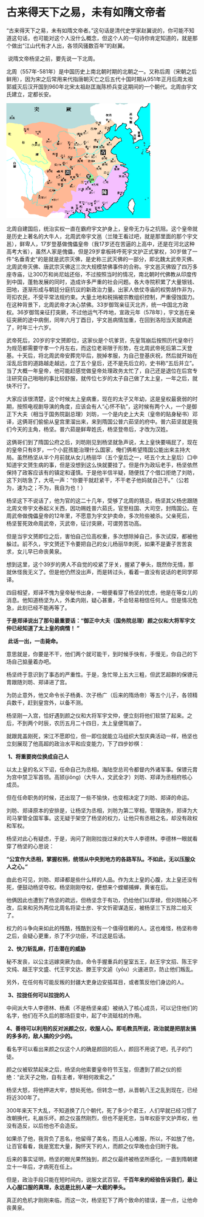 # 古来得天下之易，未有如隋文帝者

​		“古来得天下之易，未有如隋文帝者。”这句话是清代史学家赵翼说的，你可能不知道这句话，也可能对这个人没什么概念，但这个人的一句诗你肯定知道的，就是那个做出“江山代有才人出，各领风骚数百年”的赵翼。

​		说隋文帝杨坚之前，要先说一下北周。

​		北周（557年-581年）是中国历史上南北朝时期的北朝之一。又称后周（宋朝之后鲜用），因为宋之后常用来代指唐朝灭亡之后五代十国时期从951年正月后周太祖郭威灭后汉开国到960年北宋太祖赵匡胤陈桥兵变这期间的一个朝代。北周由宇文氏建立，定都长安。

<img src="./images/北周･北齐･陈･后梁.png" alt="北周" style="zoom:50%;" />

​		北周自建国后，统治实权一直在霸府宇文护身上，皇帝无力与之抗阻。这个皇帝就是历史上著名的大牛人，北周武帝宇文邕（兰陵王看过吧，就是那里面的那个宇文邕），鲜卑人，17岁登基做傀儡皇帝（我17岁还在苦逼的上高中，还是在河北这种高考大省），虽然人家是傀儡，但是29岁拿板砖呼死宇文护正式掌权，30岁做了一件“名垂青史"的是就是武宗灭佛，是史称三武灭佛的一部分，即北魏太武帝灭佛、北周武帝灭佛、唐武宗灭佛这三次大规模禁佛事件的合称。宇文邕灭佛毁了四万多座寺庙，让300万和尚尼姑还俗，不过按照当时的情况，南北朝时代佛教从印度传到中国，蓬勃发展的同时，造成许多严重的社会问题。各大寺院积累了大量银钱、田地，逐渐形成与朝廷分庭抗议的新政治力量。出家人依仗寺庙的权势胡作非为，苛扣农民，不受平常法规约束。大量土地和税捐被宗教组织控制，严重侵蚀国力。在这种背景下，北周武帝才决心禁佛。33岁御驾亲征灭北齐，统一中国北方政权。36岁御驾亲征打突厥，不过他运气不咋地，宣政元年（578年），宇文邕在亲征突厥的途中病倒，同年六月丁酉日，宇文邕病情加重，在回到洛阳当天就病逝了，时年三十六岁。

​		武帝死后，20岁的宇文赟即位，这家伙是个坑爹货，先皇驾崩后按照历代皇帝行为规范都需要守孝一个月左右，而这位老哥限于形势，在北周武帝死后第二天登基。十天后，将北周武帝安葬完毕后，脱掉孝服，为自己登基庆祝，然后就开始在淫乱后宫的道路越走越远，立了五个皇后，还不是先后立的，史书称“五后并立”。当了大概一年皇帝，他可能赶感觉做皇帝处理政务太忙了，自己还是退位在后宫专注研究自己啪啪的事比较舒服，就传位七岁的太子自己做了太上皇，一年之后，就快不行了。

​		大家应该很清楚，这个时候太上皇病重，现在的太子又年幼，这是皇权最衰弱的时期，按照电视剧导演的角度，应该会有人“心怀不轨”，这时候有两个人，一个是御正下大夫（相当于国务院副总理）刘昉，一个是内史上大夫（皇帝的贴身秘书）邓译，这俩哥们偷偷从皇宫里溜出来，来到隋国公普六茹坚的府中。普六茹坚就是我们今天的主角，杨坚。普六茹是鲜卑姓氏，杨坚登帝后，才改为汉姓。

​		这俩哥们到了隋国公府之后，刘昉刚见到杨坚就急声说，太上皇快要嗝屁了，现在的皇帝只有8岁，一个小屁孩能治理什么国家，俺们俩希望隋国公能出来主持大局。虽然杨坚从半个月前就从女儿杨丽华（五个皇后之一，呸五个太上皇后）口中知道宇文赟生病的事，但是没想到这么快就要挂了。但是作为政坛老手，杨坚依然保持了政客应该有的镇定和谨慎。于是他半信半疑，随便找了个借口拒绝了刘昉，这下刘昉急了，大吼一声：“你要干就赶紧干，不干老子他妈就自己干。”（公若为，速为之；不为，我自为也！）

​		杨坚这下不说话了，他为官的这二十几年，受够了北周的猜忌，杨坚其父杨忠跟随北周文帝宇文泰起义关西，因功赐姓普六茹氏，官至柱国、大司空，封隋国公。在周武帝做傀儡皇帝的12年里，不愿意为宇文护卖命，多次险些被杀。父亲死后，杨坚誓死效命周武帝，灭武帝，征讨突厥，可谓劳苦功高。

​		但是当宇文赟即位之后，害怕自己位高权重，多次想除掉自己，多次试探，都被他躲过。前不久，宇文赟还下令要把自己的女儿杨丽华刺死，如果不是妻子苦苦哀求，女儿早已命丧黄泉。

​		想到这里，这个39岁的男人不自觉的咬紧了牙关，握紧了拳头，既然你无情，那就休怪我无义了。但是他仍然没出声，而是转过头，看着一直没有说话的老同学郑译。

​		四目相望，郑译不愧为皇帝秘书出身，一眼便看穿了杨坚的忧虑，他是在等女儿的消息。他知道杨坚为人，外柔内刚，疑心甚重，不会轻易相信任何人。但是情况危急，此刻已经不能再等了。

​		**于是郑译说出了那句最重要话：“御正中大夫（国务院总理）颜之仪和大将军宇文仲已经知道了太上皇的病情！ ”**

​		**此话一出，一击毙命。**

​		意思就是，你要是不干，他们两个就可能干，到时候手快有，手慢无，你自己的下场自己掂量着办吧。


​		杨坚终于意识到了事态的严重性。于是，急忙带上五大三粗，但武艺超群的保镖元胄跟随刘昉、郑译进了宫。

​		为防止意外，他又命令长子杨勇、次子杨广（后来的隋炀帝）等五个儿子，各领精兵数千，赶到皇宫外，以备不测。

​		杨坚刚一入宫，恰好遇到颜之仪和大将军宇文仲，便立刻将他们软禁了起来。之后，不到两个时辰，农历五月二十四日，太上皇便驾崩了。

​		就跟晁盖刚死，宋江不愿即位，但一即位就能立马组织大型庆典活动一样，杨坚也立刻展现了他高超的政治水平和应变能力，下了四步妙棋：

​		**1、将重要岗位换成自己人**

​		以太上皇的名义下诏，任命自己为丞相，海陆空总司令都督内外诸军事。保镖元胄为宫中禁卫军首领。高颎(jiǒng)（大牛人，文武全才）刘昉、郑译为丞相府核心成员。

​		但在任命职务的时候，还出现了一些不愉快，也变相决定了刘昉、郑译的命运。

​		刘昉、郑译原本的安排是，让杨坚为丞相，刘昉为第二宰相，管理政务，郑译为大司马掌管全国军事。这无疑于架空了杨坚的权力，让他只有丞相之名，却没有政权和军权。

​		杨坚对此心有疑虑，于是，询问了刚刚拉拢过来的大牛人李德林。李德林一眼就看穿了杨坚的心思说：

​		**“公宜作大丞相，掌握权柄，统领从中央到地方的各路军队。不如此，无以压服众人之心。”**

​		由此也可见，刘昉、郑译都是些什么样的人品。作为太上皇的心腹，太上皇还没有死，便鼓动杨坚夺权。杨坚刚刚夺权，便想来个螳螂捕蝉，黄雀在后。

​		他俩因此也遭到了杨坚的疏远，但杨坚念于有功，仍给他们以厚禄，但刘昉贼心不改，后来和另外两位北周名将梁士彦、宇文忻密谋造反，被杨坚三下五除二给灭了。

​		权力的斗争向来如此的残酷，残酷到没有一个值得信赖的人。这也难怪，杨坚称帝之后，会疑心更重，杀了不少功臣，不过这是后话。

​		**2、快刀斩乱麻，打击潜在的威胁**

​		秘不发丧，以公主远嫁突厥为由，命令手握重兵的皇室五王，赵王宇文招、陈王宇文纯、越王宇文盛、代王宇文达、滕王宇文逌（yōu）火速进京，防止他们叛乱。

​		另外，在任何有可能反叛的封疆大吏身边安插耳目，或者策反他们身边的人。

​		**3、拉拢任何可以拉拢的人**

​		中间派大牛人李德林、杨素（不是杨坚亲戚）被纳入了核心成员，可以记住他们的名字，他们在不久后的那场巨变中，起了中流砥柱的作用。

​		**4、善待可以利用的反对派颜之仪，收服人心。即毛教员所说，政治就是把朋友搞的多多的，敌人搞的少少的。**

​		看名字可以看出来颜之仪这个人的确是颜回的后人，颜回不用说了吧，孔子的门徒。

​		颜之仪被软禁起来之后，杨坚向他索要皇帝符节玉玺，但遭到了颜之仪的拒绝：“此天子之物，自有主者，宰相何故索之。”

​		杨坚大怒，将他押进大牢，想处死他。但转念一想，从晋朝八王之乱到现在，已经将近300年了。

​		300年来天下大乱，不知道换了几个朝代，死了多少个君王，人们早就已经习惯了改朝换代，礼崩乐坏。颜之仪虽然刚烈，但也不是死忠，当年权臣宇文护弄权，他没有造反，以后他也不会造反。

​		如果杀了他，我背负了恶名，他留得了美名，而且人心难服，所以，不如放了他，让百官看看，我是宽宏大量，胸怀天下的人，而颜之仪早晚也会归附于我。

​		后来的事实证明，杨坚的眼光果然独到，颜之仪最终被杨坚所感化，一直到隋朝建立十一年后，才病死在任上。

​		但是，政治手段只能在短时间内，说服文武百官。**千百年来的经验告诉我们，最让人心服口服的真理，永远是比别人硬一大截的拳头。**

​		真正的危机才刚刚来临，而这一次，杨坚犯下了两个致命的错误，差一点，让他命丧黄泉。
